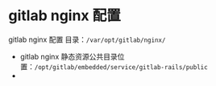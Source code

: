 # gitlab nginx 配置



gitlab nginx 配置 目录：`/var/opt/gitlab/nginx/`

* gitlab nginx 静态资源公共目录位置：`/opt/gitlab/embedded/service/gitlab-rails/public`
* 


